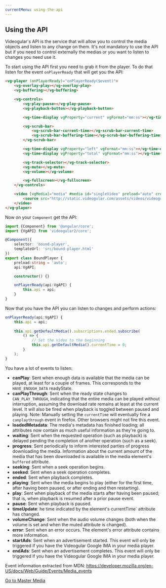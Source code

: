 ```yaml
---
currentMenu: using-the-api
---
```


## Using the API

Videogular's API is the service that will allow you to control the media objects and listen to any change on them. It's not mandatory to use the API but if you need to control externally the medias or you want to listen to changes you need use it. 

To start using the API first you need to grab it from the player. To do that listen for the event `onPlayerReady` that will get you the API:

```html
<vg-player (onPlayerReady)="onPlayerReady($event)">
    <vg-overlay-play></vg-overlay-play>
    <vg-buffering></vg-buffering>

    <vg-controls>
        <vg-play-pause></vg-play-pause>
        <vg-playback-button></vg-playback-button>

        <vg-time-display vgProperty="current" vgFormat="mm:ss"></vg-time-display>

        <vg-scrub-bar>
            <vg-scrub-bar-current-time></vg-scrub-bar-current-time>
            <vg-scrub-bar-buffering-time></vg-scrub-bar-buffering-time>
        </vg-scrub-bar>

        <vg-time-display vgProperty="left" vgFormat="mm:ss"></vg-time-display>
        <vg-time-display vgProperty="total" vgFormat="mm:ss"></vg-time-display>

        <vg-track-selector></vg-track-selector>
        <vg-mute></vg-mute>
        <vg-volume></vg-volume>

        <vg-fullscreen></vg-fullscreen>
    </vg-controls>

    <video [vgMedia]="media" #media id="singleVideo" preload="auto" crossorigin>
        <source src="http://static.videogular.com/assets/videos/videogular.mp4" type="video/mp4">
    </video>
</vg-player>
```

Now on your `Component` get the API:

```typescript
import {Component} from '@angular/core';
import {VgAPI} from 'videogular2/core';

@Component({
    selector: 'bound-player',
    templateUrl: 'src/bound-player.html'
})
export class BoundPlayer {
    preload:string = 'auto';
    api:VgAPI;

    constructor() {}

    onPlayerReady(api:VgAPI) {
        this.api = api;
    }
}
```

Now that you have the API you can listen to changes and perform actions:

```typescript
onPlayerReady(api:VgAPI) {
    this.api = api;
    
    this.api.getDefaultMedia().subscriptions.ended.subscribe(
        () => {
            // Set the video to the beginning
            this.api.getDefaultMedia().currentTime = 0;
        }
    );
}
```

You have a lot of events to listen:

- **canPlay**: Sent when enough data is available that the media can be played, at least for a couple of frames. This corresponds to the `HAVE_ENOUGH_DATA` readyState.
- **canPlayThrough**: Sent when the ready state changes to `CAN_PLAY_THROUGH`, indicating that the entire media can be played without interruption, assuming the download rate remains at least at the current level. It will also be fired when playback is toggled between paused and playing. Note: Manually setting the `currentTime` will eventually fire a `canplaythrough` event in firefox. Other browsers might not fire this event.
- **loadedMetadata**: The media's metadata has finished loading; all attributes now contain as much useful information as they're going to.
- **waiting**: Sent when the requested operation (such as playback) is delayed pending the completion of another operation (such as a seek).
- **progress**: Sent periodically to inform interested parties of progress downloading the media. Information about the current amount of the media that has been downloaded is available in the media element's `buffered` attribute. 
- **seeking**: Sent when a seek operation begins.
- **seeked**: Sent when a seek operation completes.
- **ended**: Sent when playback completes.
- **playing**: Sent when the media begins to play (either for the first time, after having been paused, or after ending and then restarting). 
- **play**: Sent when playback of the media starts after having been paused; that is, when playback is resumed after a prior pause event. 
- **pause**: Sent when playback is paused. 
- **timeUpdate**: he time indicated by the element's currentTime` attribute has changed. 
- **volumeChange**: Sent when the audio volume changes (both when the volume is set and when the muted attribute is changed). 
- **error**: Sent when an error occurs.  The element's error attribute contains more information. 
- **startAds**: Sent when an advertisement started. This event will only be triggered if you have the Videogular Google IMA in your media player. 
- **endAds**: Sent when an advertisement completes. This event will only be triggered if you have the Videogular Google IMA in your media player. 

Event information extracted from MDN: https://developer.mozilla.org/en-US/docs/Web/Guide/Events/Media_events

<a href="master-media.html">Go to Master Media</a>
